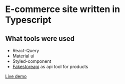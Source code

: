 # E-commerce site written in Typescript

## What tools were used
- React-Query
- Material ui
- Styled-component
- [Fakestoreapi](https://fakestoreapi.com) as api tool for products

[Live demo](https://typescript-ecommerce.vercel.app/)